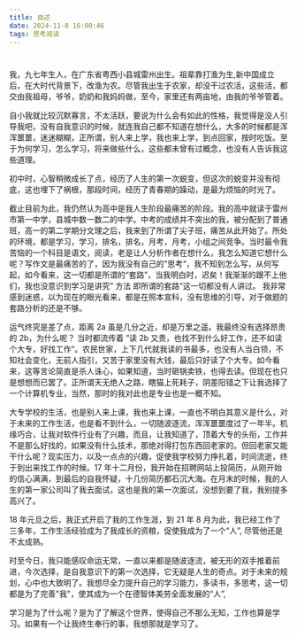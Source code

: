 ```yaml
---
title: 自述
date: 2024-11-8 16:00:46
tags: 思考阅读
---
```


#

我，九七年生人，在广东省粤西小县城雷州出生。祖辈靠打渔为生,新中国成立后，在大时代背景下，改渔为农。尽管我出生于农家，却没干过农活，这些活，都交由我祖母，爷爷，奶奶和我妈妈做，至今，家里还有两亩地，由我的爷爷管着。

自小我就比较沉默寡言，不太活跃，要说为什么会有如此的性格，我觉得是没人引导我吧，没有自我意识的时候，就连我自己都不知道在想什么，大多的时候都是浑浑噩噩，迷迷糊糊，正所谓，别人来上学，我也来上学，到点回家，按时吃饭。至于为何学习，怎么学习，将来做些什么，这些都未曾有过概念，也没有人告诉我这些道理。

初中时，心智稍微成长了点，经历了人生的第一次蜕变，但这次的蜕变并没有彻底，这也埋下了祸根，那段时间，经历了青春期的躁动，是最为烦恼的时光了。

截止目前为此，我仍然认为高中是我人生阶段最痛苦的阶段。我的高中就读于雷州市第一中学，县城中数一数二的中学。中考的成绩并不突出的我，被分配到了普通班，高一的第二学期分文理之后，我来到了所谓了尖子班，痛苦从此开始了。所处的环境，都是学习，学习，排名，排名，月考，月考，小组之间竞争。当时最令我苦恼的一个科目是语文，阅读，老是让人分析作者在想什么，我怎么知道它想什么呢？写作文是最痛苦的了，因为我没有自己的”思考“，我不知到怎么写，从何写起，如今看来，这一切都是所谓的“套路”，当我明白时，迟矣！我渐渐的跟不上他们，我也没意识到学习是讲究” 方法 即所谓的套路“这一切都没有人讲过。 我非常感到迷惑，以为现在的眼光看来，都是在照本宣科，没有思维的引导，对于做题的套路分析的还是不够。

运气终究是差了点，距离 2a 虽是几分之近，却是万里之遥。我最终没有选择昂贵的 2b，为什么呢？ 当时都流传着 ”读 2b 又贵，也找不到什么好工作，还不如读个大专，好找工作“。农民世家，上下几代就我读的书最多，也没有人当白领，不知社会变化，无前人指引，又苦于家里没有大钱，最后只好读了个大专。如今看来，这等言论简直是杀人诛心，如果知道，当时砸锅卖铁，也得去读。但现在也只是想想而已罢了。正所谓天无绝人之路，瞎猫上死耗子，阴差阳错之下让我选择了一个计算机专业，当然，那时的我对此也是专业也是一概不知。

大专学校的生活，也是别人来上课，我也来上课，一直也不明白其意义是什么，对于未来的工作生活，也是看不到什么，一切随波逐流，浑浑噩噩度过了一年半。机缘巧合，让我对软件行业有了兴趣，而且，让我知道了，顶着大专的头衔，工作并不是那么好找的，如果没有什么技术，那绝对得打包东西回老家的。但回老家又能干什么呢？现实压力，以及一点点的兴趣，促使我学校努力挣扎着，时间流逝，终于到出来找工作的时候。17 年十二月份，我开始在招聘网站上投简历，从刚开始的信心满满，到最后的自我怀疑，十几份简历都石沉大海。在月末的时候，我的人生的第一家公司叫了我去面试，这也是我的第一次面试，没想到要了我，我别提多高兴了。

18 年元旦之后，我正式开启了我的工作生涯，到 21 年 8 月为此，我已经工作了三多年，工作生活经验成为了我成长的资粮，促使我成为了一个“人”, 尽管他还是不太成熟。

时至今日，我只能感叹命运无常，一直以来都是随波逐流，被无形的双手推着前进，今次选择，是自我意识下的第一次选择，它无疑是人生的奇点。对于未来的规划，心中也大致明了。我想尽全力提升自己的学习能力，多读书，多思考，这一切都是为了完善"我"，使其成为一个在德智体美劳全面发展的“人”,

学习是为了什么呢？是为了了解这个世界，使得自己不那么无知，工作也算是学习。如果有一个让我终生奉行的事，我想那就是学习了。
